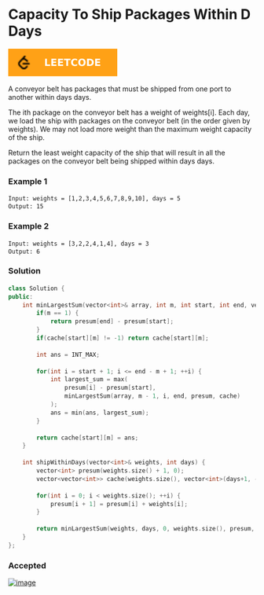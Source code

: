 # Capacity To Ship Packages Within D Days

[![Problem Link](../assets/lc.svg)](https://leetcode.com/problems/capacity-to-ship-packages-within-d-days/)

A conveyor belt has packages that must be shipped from one port to another within days days.

The ith package on the conveyor belt has a weight of weights[i]. Each day, we load the ship with packages on the conveyor belt (in the order given by weights). We may not load more weight than the maximum weight capacity of the ship.

Return the least weight capacity of the ship that will result in all the packages on the conveyor belt being shipped within days days.

### Example 1
```
Input: weights = [1,2,3,4,5,6,7,8,9,10], days = 5
Output: 15
```

### Example 2
```
Input: weights = [3,2,2,4,1,4], days = 3
Output: 6
```

### Solution
```cpp
class Solution {
public:
    int minLargestSum(vector<int>& array, int m, int start, int end, vector<int>& presum, vector<vector<int>>& cache) {
        if(m == 1) {
            return presum[end] - presum[start];
        }
        if(cache[start][m] != -1) return cache[start][m];

        int ans = INT_MAX;

        for(int i = start + 1; i <= end - m + 1; ++i) {
            int largest_sum = max(
                presum[i] - presum[start],
                minLargestSum(array, m - 1, i, end, presum, cache)
            );
            ans = min(ans, largest_sum);
        }

        return cache[start][m] = ans;
    }

    int shipWithinDays(vector<int>& weights, int days) {
        vector<int> presum(weights.size() + 1, 0);
        vector<vector<int>> cache(weights.size(), vector<int>(days+1, -1));

        for(int i = 0; i < weights.size(); ++i) {
            presum[i + 1] = presum[i] + weights[i];
        }
        
        return minLargestSum(weights, days, 0, weights.size(), presum, cache);
    }
};
```

### Accepted
[![image](https://user-images.githubusercontent.com/44930179/151111943-015d5eea-9ba3-4d9c-8af3-2736eee9110b.png)](https://leetcode.com/submissions/detail/627778447/)